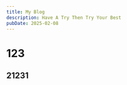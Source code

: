 ```yaml
---
title: My Blog
description: Have A Try Then Try Your Best
pubDate: 2025-02-08
---
```


# 123

## 21231